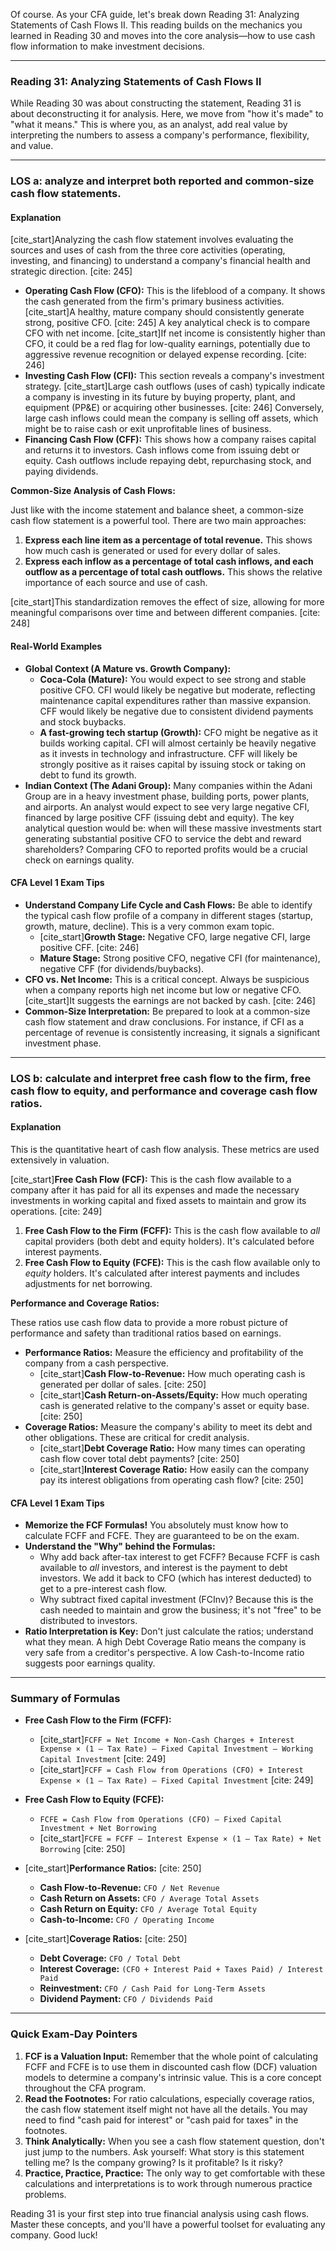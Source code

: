 Of course. As your CFA guide, let's break down Reading 31: Analyzing Statements of Cash Flows II. This reading builds on the mechanics you learned in Reading 30 and moves into the core analysis—how to use cash flow information to make investment decisions.

---

### **Reading 31: Analyzing Statements of Cash Flows II**

While Reading 30 was about constructing the statement, Reading 31 is about deconstructing it for analysis. Here, we move from "how it's made" to "what it means." This is where you, as an analyst, add real value by interpreting the numbers to assess a company's performance, flexibility, and value.

---

### **LOS a: analyze and interpret both reported and common-size cash flow statements.**

#### **Explanation**

[cite_start]Analyzing the cash flow statement involves evaluating the sources and uses of cash from the three core activities (operating, investing, and financing) to understand a company's financial health and strategic direction. [cite: 245]

* **Operating Cash Flow (CFO):** This is the lifeblood of a company. It shows the cash generated from the firm's primary business activities. [cite_start]A healthy, mature company should consistently generate strong, positive CFO. [cite: 245] A key analytical check is to compare CFO with net income. [cite_start]If net income is consistently higher than CFO, it could be a red flag for low-quality earnings, potentially due to aggressive revenue recognition or delayed expense recording. [cite: 246]
* **Investing Cash Flow (CFI):** This section reveals a company's investment strategy. [cite_start]Large cash outflows (uses of cash) typically indicate a company is investing in its future by buying property, plant, and equipment (PP&E) or acquiring other businesses. [cite: 246] Conversely, large cash inflows could mean the company is selling off assets, which might be to raise cash or exit unprofitable lines of business.
* **Financing Cash Flow (CFF):** This shows how a company raises capital and returns it to investors. Cash inflows come from issuing debt or equity. Cash outflows include repaying debt, repurchasing stock, and paying dividends.

**Common-Size Analysis of Cash Flows:**

Just like with the income statement and balance sheet, a common-size cash flow statement is a powerful tool. There are two main approaches:
1.  **Express each line item as a percentage of total revenue.** This shows how much cash is generated or used for every dollar of sales.
2.  **Express each inflow as a percentage of total cash inflows, and each outflow as a percentage of total cash outflows.** This shows the relative importance of each source and use of cash.

[cite_start]This standardization removes the effect of size, allowing for more meaningful comparisons over time and between different companies. [cite: 248]

#### **Real-World Examples**

* **Global Context (A Mature vs. Growth Company):**
    * **Coca-Cola (Mature):** You would expect to see strong and stable positive CFO. CFI would likely be negative but moderate, reflecting maintenance capital expenditures rather than massive expansion. CFF would likely be negative due to consistent dividend payments and stock buybacks.
    * **A fast-growing tech startup (Growth):** CFO might be negative as it builds working capital. CFI will almost certainly be heavily negative as it invests in technology and infrastructure. CFF will likely be strongly positive as it raises capital by issuing stock or taking on debt to fund its growth.
* **Indian Context (The Adani Group):** Many companies within the Adani Group are in a heavy investment phase, building ports, power plants, and airports. An analyst would expect to see very large negative CFI, financed by large positive CFF (issuing debt and equity). The key analytical question would be: when will these massive investments start generating substantial positive CFO to service the debt and reward shareholders? Comparing CFO to reported profits would be a crucial check on earnings quality.

#### **CFA Level 1 Exam Tips**

* **Understand Company Life Cycle and Cash Flows:** Be able to identify the typical cash flow profile of a company in different stages (startup, growth, mature, decline). This is a very common exam topic.
    * [cite_start]**Growth Stage:** Negative CFO, large negative CFI, large positive CFF. [cite: 246]
    * **Mature Stage:** Strong positive CFO, negative CFI (for maintenance), negative CFF (for dividends/buybacks).
* **CFO vs. Net Income:** This is a critical concept. Always be suspicious when a company reports high net income but low or negative CFO. [cite_start]It suggests the earnings are not backed by cash. [cite: 246]
* **Common-Size Interpretation:** Be prepared to look at a common-size cash flow statement and draw conclusions. For instance, if CFI as a percentage of revenue is consistently increasing, it signals a significant investment phase.

---

### **LOS b: calculate and interpret free cash flow to the firm, free cash flow to equity, and performance and coverage cash flow ratios.**

#### **Explanation**

This is the quantitative heart of cash flow analysis. These metrics are used extensively in valuation.

[cite_start]**Free Cash Flow (FCF):** This is the cash flow available to a company after it has paid for all its expenses and made the necessary investments in working capital and fixed assets to maintain and grow its operations. [cite: 249]

1.  **Free Cash Flow to the Firm (FCFF):** This is the cash flow available to *all* capital providers (both debt and equity holders). It's calculated before interest payments.
2.  **Free Cash Flow to Equity (FCFE):** This is the cash flow available only to *equity* holders. It's calculated after interest payments and includes adjustments for net borrowing.

**Performance and Coverage Ratios:**

These ratios use cash flow data to provide a more robust picture of performance and safety than traditional ratios based on earnings.

* **Performance Ratios:** Measure the efficiency and profitability of the company from a cash perspective.
    * [cite_start]**Cash Flow-to-Revenue:** How much operating cash is generated per dollar of sales. [cite: 250]
    * [cite_start]**Cash Return-on-Assets/Equity:** How much operating cash is generated relative to the company's asset or equity base. [cite: 250]
* **Coverage Ratios:** Measure the company's ability to meet its debt and other obligations. These are critical for credit analysis.
    * [cite_start]**Debt Coverage Ratio:** How many times can operating cash flow cover total debt payments? [cite: 250]
    * [cite_start]**Interest Coverage Ratio:** How easily can the company pay its interest obligations from operating cash flow? [cite: 250]

#### **CFA Level 1 Exam Tips**

* **Memorize the FCF Formulas!** You absolutely must know how to calculate FCFF and FCFE. They are guaranteed to be on the exam.
* **Understand the "Why" behind the Formulas:**
    * Why add back after-tax interest to get FCFF? Because FCFF is cash available to *all* investors, and interest is the payment to debt investors. We add it back to CFO (which has interest deducted) to get to a pre-interest cash flow.
    * Why subtract fixed capital investment (FCInv)? Because this is the cash needed to maintain and grow the business; it's not "free" to be distributed to investors.
* **Ratio Interpretation is Key:** Don't just calculate the ratios; understand what they mean. A high Debt Coverage Ratio means the company is very safe from a creditor's perspective. A low Cash-to-Income ratio suggests poor earnings quality.

---

### **Summary of Formulas**

* **Free Cash Flow to the Firm (FCFF):**
    * [cite_start]`FCFF = Net Income + Non-Cash Charges + Interest Expense × (1 – Tax Rate) – Fixed Capital Investment – Working Capital Investment` [cite: 249]
    * [cite_start]`FCFF = Cash Flow from Operations (CFO) + Interest Expense × (1 – Tax Rate) – Fixed Capital Investment` [cite: 249]

* **Free Cash Flow to Equity (FCFE):**
    * `FCFE = Cash Flow from Operations (CFO) – Fixed Capital Investment + Net Borrowing`
    * [cite_start]`FCFE = FCFF – Interest Expense × (1 – Tax Rate) + Net Borrowing` [cite: 250]

* [cite_start]**Performance Ratios:** [cite: 250]
    * **Cash Flow-to-Revenue:** `CFO / Net Revenue`
    * **Cash Return on Assets:** `CFO / Average Total Assets`
    * **Cash Return on Equity:** `CFO / Average Total Equity`
    * **Cash-to-Income:** `CFO / Operating Income`

* [cite_start]**Coverage Ratios:** [cite: 250]
    * **Debt Coverage:** `CFO / Total Debt`
    * **Interest Coverage:** `(CFO + Interest Paid + Taxes Paid) / Interest Paid`
    * **Reinvestment:** `CFO / Cash Paid for Long-Term Assets`
    * **Dividend Payment:** `CFO / Dividends Paid`

---

### **Quick Exam-Day Pointers**

1.  **FCF is a Valuation Input:** Remember that the whole point of calculating FCFF and FCFE is to use them in discounted cash flow (DCF) valuation models to determine a company's intrinsic value. This is a core concept throughout the CFA program.
2.  **Read the Footnotes:** For ratio calculations, especially coverage ratios, the cash flow statement itself might not have all the details. You may need to find "cash paid for interest" or "cash paid for taxes" in the footnotes.
3.  **Think Analytically:** When you see a cash flow statement question, don't just jump to the numbers. Ask yourself: What story is this statement telling me? Is the company growing? Is it profitable? Is it risky?
4.  **Practice, Practice, Practice:** The only way to get comfortable with these calculations and interpretations is to work through numerous practice problems.

Reading 31 is your first step into true financial analysis using cash flows. Master these concepts, and you'll have a powerful toolset for evaluating any company. Good luck!
